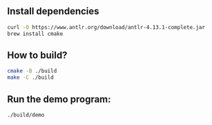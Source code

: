 ## Install dependencies

```sh
curl -O https://www.antlr.org/download/antlr-4.13.1-complete.jar
brew install cmake
```

## How to build?

```sh
cmake -B ./build
make -C ./build
```

## Run the demo program:

```sh
./build/demo
```